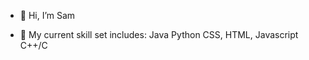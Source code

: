 - 👋 Hi, I’m Sam

- 🌱 My current skill set includes: 
Java
Python
CSS, HTML, Javascript
C++/C



<!---
flowercrown/flowercrown is a ✨ special ✨ repository because its `README.md` (this file) appears on your GitHub profile.
You can click the Preview link to take a look at your changes.
--->
